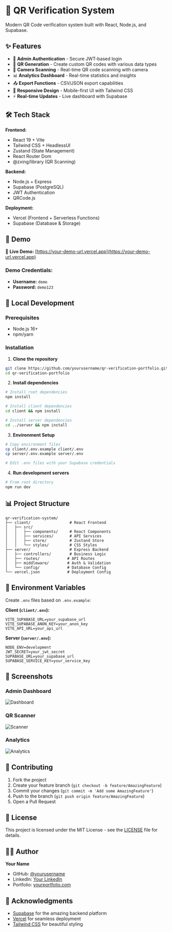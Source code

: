 # 🎯 QR Verification System

Modern QR Code verification system built with React, Node.js, and Supabase.

## ✨ Features

- 🔐 **Admin Authentication** - Secure JWT-based login
- 📱 **QR Generation** - Create custom QR codes with various data types
- 📸 **Camera Scanning** - Real-time QR code scanning with camera
- 📊 **Analytics Dashboard** - Real-time statistics and insights
- 📤 **Export Functions** - CSV/JSON export capabilities
- 🎨 **Responsive Design** - Mobile-first UI with Tailwind CSS
- ⚡ **Real-time Updates** - Live dashboard with Supabase

## 🛠️ Tech Stack

**Frontend:**

- React 19 + Vite
- Tailwind CSS + HeadlessUI
- Zustand (State Management)
- React Router Dom
- @zxing/library (QR Scanning)

**Backend:**

- Node.js + Express
- Supabase (PostgreSQL)
- JWT Authentication
- QRCode.js

**Deployment:**

- Vercel (Frontend + Serverless Functions)
- Supabase (Database & Storage)

## 📱 Demo

🔗 **Live Demo:** [https://your-demo-url.vercel.app](https://your-demo-url.vercel.app)

### Demo Credentials:

- **Username:** `demo`
- **Password:** `demo123`

## 🚀 Local Development

### Prerequisites

- Node.js 16+
- npm/yarn

### Installation

1. **Clone the repository**

```bash
git clone https://github.com/yourusername/qr-verification-portfolio.git
cd qr-verification-portfolio
```

2. **Install dependencies**

```bash
# Install root dependencies
npm install

# Install client dependencies
cd client && npm install

# Install server dependencies
cd ../server && npm install
```

3. **Environment Setup**

```bash
# Copy environment files
cp client/.env.example client/.env
cp server/.env.example server/.env

# Edit .env files with your Supabase credentials
```

4. **Run development servers**

```bash
# From root directory
npm run dev
```

## 📊 Project Structure

```
qr-verification-system/
├── client/                 # React Frontend
│   ├── src/
│   │   ├── components/     # React Components
│   │   ├── services/       # API Services
│   │   ├── store/          # Zustand Store
│   │   └── styles/         # CSS Styles
├── server/                 # Express Backend
│   ├── controllers/        # Business Logic
│   ├── routes/            # API Routes
│   ├── middleware/        # Auth & Validation
│   └── config/            # Database Config
└── vercel.json            # Deployment Config
```

## 🔧 Environment Variables

Create `.env` files based on `.env.example`:

**Client (`client/.env`):**

```env
VITE_SUPABASE_URL=your_supabase_url
VITE_SUPABASE_ANON_KEY=your_anon_key
VITE_API_URL=your_api_url
```

**Server (`server/.env`):**

```env
NODE_ENV=development
JWT_SECRET=your_jwt_secret
SUPABASE_URL=your_supabase_url
SUPABASE_SERVICE_KEY=your_service_key
```

## 📸 Screenshots

### Admin Dashboard

![Dashboard](screenshots/dashboard.png)

### QR Scanner

![Scanner](screenshots/scanner.png)

### Analytics

![Analytics](screenshots/analytics.png)

## 🤝 Contributing

1. Fork the project
2. Create your feature branch (`git checkout -b feature/AmazingFeature`)
3. Commit your changes (`git commit -m 'Add some AmazingFeature'`)
4. Push to the branch (`git push origin feature/AmazingFeature`)
5. Open a Pull Request

## 📄 License

This project is licensed under the MIT License - see the [LICENSE](LICENSE) file for details.

## 👨‍💻 Author

**Your Name**

- GitHub: [@yourusername](https://github.com/yourusername)
- LinkedIn: [Your LinkedIn](https://linkedin.com/in/yourprofile)
- Portfolio: [yourportfolio.com](https://yourportfolio.com)

## 🙏 Acknowledgments

- [Supabase](https://supabase.com) for the amazing backend platform
- [Vercel](https://vercel.com) for seamless deployment
- [Tailwind CSS](https://tailwindcss.com) for beautiful styling
